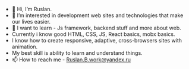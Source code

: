 - 👋 Hi, I’m Ruslan.
- 👀 I’m interested in development web sites and technologies that make our lives easier.
- 🌱 I want to learn - Js framework, backend stuff and more about web.
- Currently i know good HTML, CSS, JS, React basics, mobx basics.
- I know how to create responsive, adaptive, cross-browsers sites with animation.
- My best skill is ability to learn and understand things.
- 📫 How to reach me - Ruslan.B.work@yandex.ru

